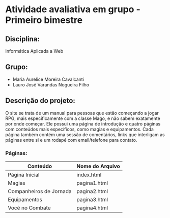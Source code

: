 # Atividade avaliativa em grupo - Primeiro bimestre

## Disciplina:
Informática Aplicada a Web

## Grupo: 
- Maria Aurelice Moreira Cavalcanti
- Lauro José Varandas Nogueira Filho

## Descrição do projeto:
O site se trata de um manual para pessoas que estão começando a jogar RPG, mais especificamente com a classe Mago, e não sabem exatamente por onde começar. Ele possui uma página de introdução e quatro páginas com conteúdos mais específicos, como magias e equipamentos. Cada página também contém uma sessão de comentários, links que interligam as páginas entre si e um rodapé com email/telefone para contato.

### Páginas: 

|Conteúdo               | Nome do Arquivo|
|-----------------------|----------------|
|Página Inicial         | index.html     |
|Magias                 | pagina1.html   |
|Companheiros de Jornada| pagina2.html   |
|Equipamentos           | pagina3.html   |
|Você no Combate        | pagina4.html   |

